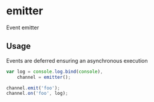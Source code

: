 emitter
=======

Event emitter

Usage
-----

Events are deferred ensuring an asynchronous execution

```js
var log = console.log.bind(console),
    channel = emitter();

channel.emit('foo');
channel.on('foo', log);
```
